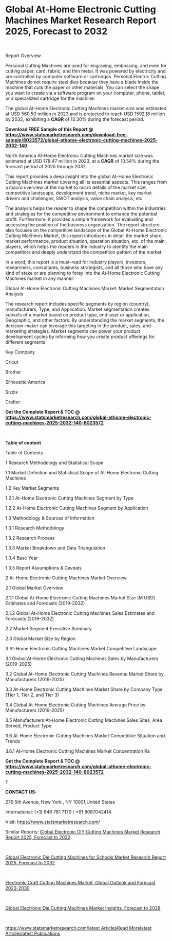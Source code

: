 <h1>Global At-Home Electronic Cutting Machines Market Research Report 2025, Forecast to 2032</h1><br/><p>Report Overview</p>
 
 
 
 <p>Personal Cutting Machines are used for engraving, embossing, and even for cutting paper, card, fabric, and thin metal. It was powered by electricity and are controlled by computer software or cartridges. Personal Electric Cutting Machines do not require steel dies because they have a blade inside the machine that cuts the paper or other materials. You can select the shape you want to create via a software program on your computer, phone, tablet, or a specialized cartridge for the machine.</p>
 
 
 
 <p>The global At-Home Electronic Cutting Machines market size was estimated at USD 560.50 million in 2023 and is projected to reach USD 1592.18 million by 2032, exhibiting a <strong>CAGR</strong> of 12.30% during the forecast period.</p>
 
 
 
 <p><strong>Download FREE Sample of this Report @ <a href="https://www.statsmarketresearch.com/download-free-sample/8023572/global-athome-electronic-cutting-machines-2025-2032-140">https://www.statsmarketresearch.com/download-free-sample/8023572/global-athome-electronic-cutting-machines-2025-2032-140</a></strong></p>
 
 
 
 <p>North America At-Home Electronic Cutting Machines market size was estimated at USD 178.47 million in 2023, at a <strong>CAGR</strong> of 10.54% during the forecast period of 2025 through 2032.</p>
 
 
 
 <p>This report provides a deep insight into the global At-Home Electronic Cutting Machines market covering all its essential aspects. This ranges from a macro overview of the market to micro details of the market size, competitive landscape, development trend, niche market, key market drivers and challenges, SWOT analysis, value chain analysis, etc.</p>
 
 
 
 <p>The analysis helps the reader to shape the competition within the industries and strategies for the competitive environment to enhance the potential profit. Furthermore, it provides a simple framework for evaluating and accessing the position of the business organization. The report structure also focuses on the competitive landscape of the Global At-Home Electronic Cutting Machines Market, this report introduces in detail the market share, market performance, product situation, operation situation, etc. of the main players, which helps the readers in the industry to identify the main competitors and deeply understand the competition pattern of the market.</p>
 
 
 
 <p>In a word, this report is a must-read for industry players, investors, researchers, consultants, business strategists, and all those who have any kind of stake or are planning to foray into the At-Home Electronic Cutting Machines market in any manner.</p>
 
 
 
 <p>Global At-Home Electronic Cutting Machines Market: Market Segmentation Analysis</p>
 
 
 
 <p>The research report includes specific segments by region (country), manufacturers, Type, and Application. Market segmentation creates subsets of a market based on product type, end-user or application, Geographic, and other factors. By understanding the market segments, the decision-maker can leverage this targeting in the product, sales, and marketing strategies. Market segments can power your product development cycles by informing how you create product offerings for different segments.</p>
 
 
 
 <p>Key Company</p>
 
 
 
 <p>Cricut</p>
 
 
 
 <p>Brother</p>
 
 
 
 <p>Silhouette America</p>
 
 
 
 <p>Sizzix</p>
 
 
 
 <p>Crafter</p>
 
 
 
 <div><b>Get the Complete Report & TOC @ <a href="https://www.statsmarketresearch.com/global-athome-electronic-cutting-machines-2025-2032-140-8023572">https://www.statsmarketresearch.com/global-athome-electronic-cutting-machines-2025-2032-140-8023572</a></b></div>
 
 
 
 <p><br />
 
 <b>Table of content</b></p>
 
 
 
 <p>Table of Contents<br />
 
 1 Research Methodology and Statistical Scope<br />
 
 1.1 Market Definition and Statistical Scope of At-Home Electronic Cutting Machines<br />
 
 1.2 Key Market Segments<br />
 
 1.2.1 At-Home Electronic Cutting Machines Segment by Type<br />
 
 1.2.2 At-Home Electronic Cutting Machines Segment by Application<br />
 
 1.3 Methodology & Sources of Information<br />
 
 1.3.1 Research Methodology<br />
 
 1.3.2 Research Process<br />
 
 1.3.3 Market Breakdown and Data Triangulation<br />
 
 1.3.4 Base Year<br />
 
 1.3.5 Report Assumptions & Caveats<br />
 
 2 At-Home Electronic Cutting Machines Market Overview<br />
 
 2.1 Global Market Overview<br />
 
 2.1.1 Global At-Home Electronic Cutting Machines Market Size (M USD) Estimates and Forecasts (2019-2032)<br />
 
 2.1.2 Global At-Home Electronic Cutting Machines Sales Estimates and Forecasts (2019-2032)<br />
 
 2.2 Market Segment Executive Summary<br />
 
 2.3 Global Market Size by Region<br />
 
 3 At-Home Electronic Cutting Machines Market Competitive Landscape<br />
 
 3.1 Global At-Home Electronic Cutting Machines Sales by Manufacturers (2019-2025)<br />
 
 3.2 Global At-Home Electronic Cutting Machines Revenue Market Share by Manufacturers (2019-2025)<br />
 
 3.3 At-Home Electronic Cutting Machines Market Share by Company Type (Tier 1, Tier 2, and Tier 3)<br />
 
 3.4 Global At-Home Electronic Cutting Machines Average Price by Manufacturers (2019-2025)<br />
 
 3.5 Manufacturers At-Home Electronic Cutting Machines Sales Sites, Area Served, Product Type<br />
 
 3.6 At-Home Electronic Cutting Machines Market Competitive Situation and Trends<br />
 
 3.6.1 At-Home Electronic Cutting Machines Market Concentration Ra</p>
 
 
 
 <div><b>Get the Complete Report & TOC @ <a href="https://www.statsmarketresearch.com/global-athome-electronic-cutting-machines-2025-2032-140-8023572">https://www.statsmarketresearch.com/global-athome-electronic-cutting-machines-2025-2032-140-8023572</a></b></div>
 
 
 
 <p>? </p>
 
 
 
 <p><b>CONTACT US:</b><br />
 
 276 5th Avenue, New York , NY 10001,United States<br />
 
 International: (+1) 646 781 7170 / +91 8087042414<br />
 
 Visit: <a href="https://www.statsmarketresearch.com/">https://www.statsmarketresearch.com/</a><br />
 
 Similar Reports: <a href="https://www.statsmarketresearch.com/global-athome-electronic-cutting-machines-2025-2032-140-8023572">Global Electronic DIY Cutting Machines Market Research Report 2025, Forecast to 2032</a><br />
 
 <br />
 
 <a href="https://www.statsmarketresearch.com/global-athome-electronic-cutting-machines-2025-2032-140-8023572">Global Electronic Die Cutting Machines for Schools Market Research Report 2025, Forecast to 2032</a><br />
 
 <br />
 
 <a href="https://www.statsmarketresearch.com/global-athome-electronic-cutting-machines-2025-2032-140-8023572">Electronic Craft Cutting Machines Market, Global Outlook and Forecast 2023-2030</a><br />
 
 <br />
 
 <a href="https://www.statsmarketresearch.com/global-athome-electronic-cutting-machines-2025-2032-140-8023572">Global Electronic Die Cutting Machines Market Insights, Forecast to 2028</a><br />
 
 <br />
 
 <a href="https://gyeongbokgung.com">https://www.statsmarketresearch.com/</a><a href="https://hallyeomaritime.com">latest Articles</a><a href="https://jingwansa.com">Read More</a><a href="https://nguoiviet.jp/">latest Articles</a><a href="https://www.intelmarketresearch.com/">latest Publications</a></p>